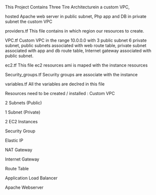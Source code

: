 This Project Contains Three Tire Architecturein a custom VPC, 

hosted Apache web server in public subnet, Php app and DB in private subnet the custom VPC

providers.tf
This file contains in which region our resources to create.

VPC.tf
Custom VPC in the range 10.0.0.0 with 3 public subnet 6 private subnet, public subnets associated with web route table, private subnet associated with app and db route table, Internet gateway associated with public subnet.

ec2.tf
This file ec2 resources ami is maped with the instance resources

Security_groups.tf
Security groups are associate with the instance

variables.tf
All the variables are declred in this file

Resources need to be created / installed :
Custom VPC

2 Subnets (Public)

1 Subnet (Private)

2 EC2 Instances

Security Group

Elastic IP

NAT Gateway

Internet Gateway

Route Table

Application Load Balancer

Apache Webserver


